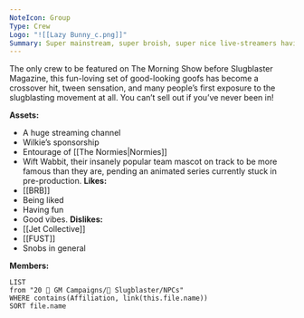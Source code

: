 ```yaml
---
NoteIcon: Group
Type: Crew
Logo: "![[Lazy Bunny_c.png]]"
Summary: Super mainstream, super broish, super nice live-streamers having their moment
---
```

The only crew to be featured on The Morning Show before Slugblaster Magazine, this fun-loving set of good-looking goofs has become a crossover hit, tween sensation, and many people’s first exposure to the slugblasting movement at all. You can’t sell out if you’ve never been in!

**Assets:**
- A huge streaming channel
- Wilkie’s sponsorship
- Entourage of [[The Normies|Normies]]
- Wift Wabbit, their insanely popular team mascot on track to be more famous than they are, pending an animated series currently stuck in pre-production.
**Likes:**
- [[BRB]]
- Being liked
- Having fun
- Good vibes.
**Dislikes:**
- [[Jet Collective]]
- [[FUST]]
- Snobs in general

**Members:**
```dataview
LIST
from "20 🌟 GM Campaigns/🐌 Slugblaster/NPCs"
WHERE contains(Affiliation, link(this.file.name))
SORT file.name
```

